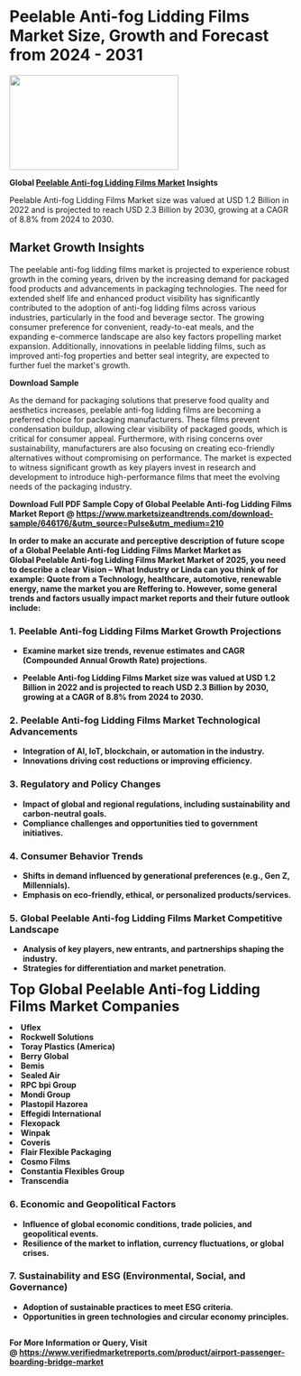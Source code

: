 <H1>Peelable Anti-fog Lidding Films Market Size, Growth and Forecast from 2024 - 2031</H1><img class="aligncenter size-medium wp-image-584254" src="https://thirdeyenews.in/wp-content/uploads/2024/09/Global-Market-Research-300x168.jpeg" alt="" width="300" height="168" /><p><strong>Global&nbsp;<a href="https://www.marketsizeandtrends.com/download-sample/646176/&amp;utm_source=Pulse&amp;utm_medium=210">Peelable Anti-fog Lidding Films Market</a> Insights</strong></p><p>Peelable Anti-fog Lidding Films Market size was valued at USD 1.2 Billion in 2022 and is projected to reach USD 2.3 Billion by 2030, growing at a CAGR of 8.8% from 2024 to 2030.</p><p><h2>Market Growth Insights</h2> <p>The peelable anti-fog lidding films market is projected to experience robust growth in the coming years, driven by the increasing demand for packaged food products and advancements in packaging technologies. The need for extended shelf life and enhanced product visibility has significantly contributed to the adoption of anti-fog lidding films across various industries, particularly in the food and beverage sector. The growing consumer preference for convenient, ready-to-eat meals, and the expanding e-commerce landscape are also key factors propelling market expansion. Additionally, innovations in peelable lidding films, such as improved anti-fog properties and better seal integrity, are expected to further fuel the market's growth.</p> <p><strong>Download Sample</strong></p> <p>As the demand for packaging solutions that preserve food quality and aesthetics increases, peelable anti-fog lidding films are becoming a preferred choice for packaging manufacturers. These films prevent condensation buildup, allowing clear visibility of packaged goods, which is critical for consumer appeal. Furthermore, with rising concerns over sustainability, manufacturers are also focusing on creating eco-friendly alternatives without compromising on performance. The market is expected to witness significant growth as key players invest in research and development to introduce high-performance films that meet the evolving needs of the packaging industry.</p> <p><strong></p><p><span class=""><strong>Download Full PDF Sample Copy of Global Peelable Anti-fog Lidding Films Market Report</strong> @ <a href="https://www.marketsizeandtrends.com/download-sample/646176/&amp;utm_source=Pulse&amp;utm_medium=210" target="_blank">https://www.marketsizeandtrends.com/download-sample/646176/&amp;utm_source=Pulse&amp;utm_medium=210</a></span></p><p>In order to make an accurate and perceptive description of future scope of a Global&nbsp;Peelable Anti-fog Lidding Films Market Market as Global&nbsp;Peelable Anti-fog Lidding Films Market Market of 2025, you need to describe a clear Vision &ndash; What Industry or Linda can you think of for example: Quote from a Technology, healthcare, automotive, renewable energy, name the market you are Reffering to. However, some general trends and factors usually impact market reports and their future outlook include:</p><h3>1.&nbsp;<strong>Peelable Anti-fog Lidding Films Market Growth Projections</strong></h3><ul><li>Examine market size trends, revenue estimates and CAGR (Compounded Annual Growth Rate) projections.</li><li><p>Peelable Anti-fog Lidding Films Market size was valued at USD 1.2 Billion in 2022 and is projected to reach USD 2.3 Billion by 2030, growing at a CAGR of 8.8% from 2024 to 2030.</p></li></ul><h3>2.&nbsp;<strong>Peelable Anti-fog Lidding Films Market Technological Advancements</strong></h3><ul><li>Integration of AI, IoT, blockchain, or automation in the industry.</li><li>Innovations driving cost reductions or improving efficiency.</li></ul><h3>3.&nbsp;<strong>Regulatory and Policy Changes</strong></h3><ul><li>Impact of global and regional regulations, including sustainability and carbon-neutral goals.</li><li>Compliance challenges and opportunities tied to government initiatives.</li></ul><h3>4.&nbsp;<strong>Consumer Behavior Trends</strong></h3><ul><li>Shifts in demand influenced by generational preferences (e.g., Gen Z, Millennials).</li><li>Emphasis on eco-friendly, ethical, or personalized products/services.</li></ul><h3>5.&nbsp;<strong>Global Peelable Anti-fog Lidding Films Market Competitive Landscape</strong></h3><ul><li>Analysis of key players, new entrants, and partnerships shaping the industry.</li><li>Strategies for differentiation and market penetration.</li></ul><p data-pm-slice="1 1 []"><span style="color: inherit; font-family: inherit; font-size: 25px;">Top Global Peelable Anti-fog Lidding Films Market Companies</span></p><div class="" data-test-id=""><p><li>Uflex</li><li> Rockwell Solutions</li><li> Toray Plastics (America)</li><li> Berry Global</li><li> Bemis</li><li> Sealed Air</li><li> RPC bpi Group</li><li> Mondi Group</li><li> Plastopil Hazorea</li><li> Effegidi International</li><li> Flexopack</li><li> Winpak</li><li> Coveris</li><li> Flair Flexible Packaging</li><li> Cosmo Films</li><li> Constantia Flexibles Group</li><li> Transcendia</li></p></div><h3>6.&nbsp;<strong>Economic and Geopolitical Factors</strong></h3><ul><li>Influence of global economic conditions, trade policies, and geopolitical events.</li><li>Resilience of the market to inflation, currency fluctuations, or global crises.</li></ul><h3>7.&nbsp;<strong>Sustainability and ESG (Environmental, Social, and Governance)</strong></h3><ul><li>Adoption of sustainable practices to meet ESG criteria.</li><li>Opportunities in green technologies and circular economy principles.</li></ul><h2><strong style="font-size: 14px;">For More Information or Query, Visit @&nbsp;</strong><a style="background-color: #ffffff; font-size: 14px;" href="https://www.marketsizeandtrends.com/report/peelable-anti-fog-lidding-films-market/" target="_blank">https://www.verifiedmarketreports.com/product/airport-passenger-boarding-bridge-market</a></h2>

